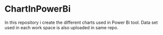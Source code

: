 # ChartInPowerBi
In this repository i create the different charts used in Power Bi tool. Data set used in each work space is also uploaded in same repo.

